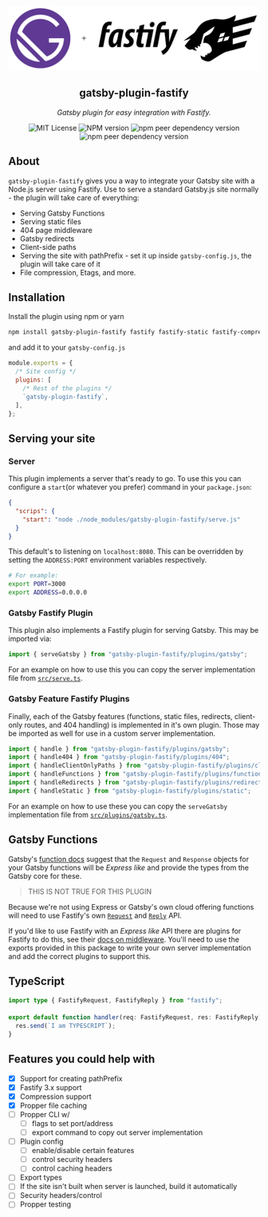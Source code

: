 <p align="center">
  <img src="https://github.com/gatsby-uc/plugins/raw/HEAD/packages/gatsby-plugin-fastify/logo.png" alt="Gatsby + Fastify"/>
</p>
<p align="center">
  <h2 align="center">gatsby-plugin-fastify</h2>
</p>
<p align="center">
  <i>
    Gatsby plugin for easy integration with Fastify.
  </i>
</p>
<p align="center">
  <img alt="MIT License" src="https://img.shields.io/github/license/gatsby-uc/plugins?style=flat-square">
  <img alt="NPM version" src="https://img.shields.io/npm/v/gatsby-plugin-fastify?style=flat-square">
  <img alt="npm peer dependency version" src="https://img.shields.io/npm/dependency-version/gatsby-plugin-fastify/peer/fastify?style=flat-square">
  <img alt="npm peer dependency version" src="https://img.shields.io/npm/dependency-version/gatsby-plugin-fastify/peer/gatsby?style=flat-square">
</p>

## About

`gatsby-plugin-fastify` gives you a way to integrate your Gatsby site with a Node.js server using Fastify. Use to serve a standard Gatsby.js site normally - the plugin will take care of everything:

- Serving Gatsby Functions
- Serving static files
- 404 page middleware
- Gatsby redirects
- Client-side paths
- Serving the site with pathPrefix - set it up inside `gatsby-config.js`, the plugin will take care of it
- File compression, Etags, and more.

## Installation

Install the plugin using npm or yarn

```sh
npm install gatsby-plugin-fastify fastify fastify-static fastify-compress fastify-plugin fastfy-caching
```

and add it to your `gatsby-config.js`

```js
module.exports = {
  /* Site config */
  plugins: [
    /* Rest of the plugins */
    `gatsby-plugin-fastify`,
  ],
};
```

## Serving your site

### Server

This plugin implements a server that's ready to go. To use this you can configure a `start`(or whatever you prefer) command in your `package.json`:

```json
{
  "scrips": {
    "start": "node ./node_modules/gatsby-plugin-fastify/serve.js"
  }
}
```

This default's to listening on `localhost:8080`. This can be overridden by setting the `ADDRESS:PORT` environment variables respectively.

```sh
# For example:
export PORT=3000
export ADDRESS=0.0.0.0
```

### Gatsby Fastify Plugin

This plugin also implements a Fastify plugin for serving Gatsby. This may be imported via:

```js
import { serveGatsby } from "gatsby-plugin-fastify/plugins/gatsby";
```

For an example on how to use this you can copy the server implementation file from [`src/serve.ts`](https://github.com/gatsby-uc/plugins/tree/main/packages/gatsby-plugin-fastify/src/serve.ts).

### Gatsby Feature Fastify Plugins

Finally, each of the Gatsby features (functions, static files, redirects, client-only routes, and 404 handling) is implemented in it's own plugin. Those may be imported as well for use in a custom server implementation.

```js
import { handle } from "gatsby-plugin-fastify/plugins/gatsby";
import { handle404 } from "gatsby-plugin-fastify/plugins/404";
import { handleClientOnlyPaths } from "gatsby-plugin-fastify/plugins/clientPaths";
import { handleFunctions } from "gatsby-plugin-fastify/plugins/functions";
import { handleRedirects } from "gatsby-plugin-fastify/plugins/redirects";
import { handleStatic } from "gatsby-plugin-fastify/plugins/static";
```

For an example on how to use these you can copy the `serveGatsby` implementation file from [`src/plugins/gatsby.ts`](https://github.com/gatsby-uc/plugins/tree/main/packages/gatsby-plugin-fastify/src/plugins/gatsby.ts).

## Gatsby Functions

Gatsby's [function docs](https://www.gatsbyjs.com/docs/reference/functions/getting-started/) suggest that the `Request` and `Response` objects for your Gatsby functions will be _Express like_ and provide the types from the Gatsby core for these.

> THIS IS NOT TRUE FOR THIS PLUGIN

Because we're not using Express or Gatsby's own cloud offering functions will need to use Fastify's own [`Request`](https://www.fastify.io/docs/latest/Request/) and [`Reply`](https://www.fastify.io/docs/latest/Reply/) API.

If you'd like to use Fastify with an _Express like_ API there are plugins for Fastify to do this, see their [docs on middleware](https://www.fastify.io/docs/latest/Middleware/). You'll need to use the exports provided in this package to write your own server implementation and add the correct plugins to support this.

## TypeScript

```ts
import type { FastifyRequest, FastifyReply } from "fastify";

export default function handler(req: FastifyRequest, res: FastifyReply) {
  res.send(`I am TYPESCRIPT`);
}
```

## Features you could help with

- [x] Support for creating pathPrefix
- [x] Fastify 3.x support
- [x] Compression support
- [x] Propper file caching
- [ ] Propper CLI w/
  - [ ] flags to set port/address
  - [ ] export command to copy out server implementation
- [ ] Plugin config
  - [ ] enable/disable certain features
  - [ ] control security headers
  - [ ] control caching headers
- [ ] Export types
- [ ] If the site isn't built when server is launched, build it automatically
- [ ] Security headers/control
- [ ] Propper testing
